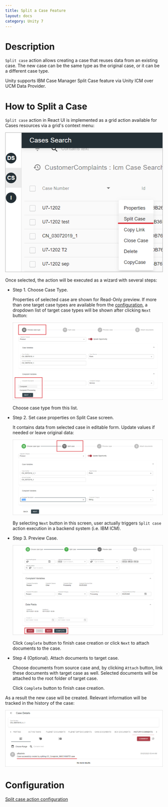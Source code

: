 ```yaml
---
title: Split a Case Feature
layout: docs
category: Unity 7
---
```


# Description

`Split case` action allows creating a case that reuses data from an existing case. The new case can be the same type as the original case, or it can be a different case type.

Unity supports IBM Case Manager Split Case feature via Unity ICM over UCM Data Provider.

# How to Split a Case

`Split case` action in React UI is implemented as a grid action available for Cases resources via a grid's context menu:

![context-menu](split-case/images/react-ui-image1.png) 

Once selected, the action will be executed as a wizard with several steps:

- Step 1. Choose Case Type.

    Properties of selected case are shown for Read-Only preview. 
    If more than one target case types are available from the [configuration](../../configuration/actions/split-case.md), a dropdown list of target case types will be shown after clicking `Next` button:

    ![step1](split-case/images/react-ui-image2.png)    
    
    Choose case type from this list.      

- Step 2. Set case properties on Split Case screen. 

    It contains data from selected case in editable form. Update values if needed or leave original data:

    ![step2](split-case/images/react-ui-image3.png)

    By selecting `Next` button in this screen, user actually triggers `Split case` action execution in a backend system (i.e. IBM ICM).

- Step 3. Preview Case.

    ![step3](split-case/images/split-case-preview.png)
       
    Click `Complete` button to finish case creation or click `Next` to attach documents to the case.
    
- Step 4 (Optional). Attach documents to target case.

    Choose documents from source case and, by clicking `Attach` button, link these documents with target case as well. Selected documents will be attached to the root folder of target case.
    
    Click `Complete` button to finish case creation.

As a result the new case will be created. Relevant information will be tracked in the history of the case:

![result](split-case/images/react-ui-image4.png)

# Configuration

[Split case action configuration](../../configuration/actions/split-case.md)
